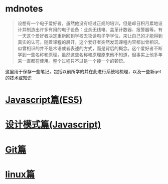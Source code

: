 # mdnotes

> 设想有一个电子爱好者，虽然他没有经过正规的培训，但是却日积月累地设计并制造出许多有用的电子设备：业余无线电、盖革计数器、报警器等。有一天这个爱好者决定重新回到学校去攻读电子学学位，来让自己的才能得到真实的认可。随着课程的展开，这个爱好者突然发现课程内容都似曾相识。似曾相识的并不是术语或者表述的方式，而是背后的概念。这个爱好者不断学到一些名称和原理，虽然这些名称和原理原来他不知道，但事实上他多年来一直都在使用。整个过程只不过是一个接一个的顿悟。

这里用于保存一些笔记，包括以前所学的并在此进行系统地梳理，以及一些新get的技术或知识

# [Javascript篇(ES5)](javascript)
# [设计模式篇(Javascript)](javascript_design_pattern)
# [Git篇](git)
# [linux篇](linux)